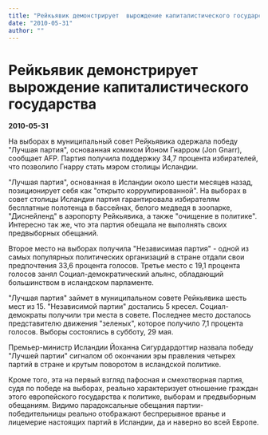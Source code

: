 ```yaml
---
title: "Рейкьявик демонстрирует  вырождение капиталистического государства"
date: "2010-05-31"
author: ""
---
```


# Рейкьявик демонстрирует  вырождение капиталистического государства

**2010-05-31** 

На выборах в муниципальный совет Рейкьявика одержала победу "Лучшая партия", основанная комиком Йоном Гнарром (Jon Gnarr), сообщает AFP. Партия получила поддержку 34,7 процента избирателей, что позволило Гнарру стать мэром столицы Исландии.

"Лучшая партия", основанная в Исландии около шести месяцев назад, позиционирует себя как "открыто коррумпированной". На выборах в совет столицы Исландии партия гарантировала избирателям бесплатные полотенца в бассейнах, белого медведя в зоопарке, "Диснейленд" в аэропорту Рейкьявика, а также "очищение в политике". Интересно так же, что эта партия обещала не выполнять своих предвыборных обещаний.

Второе место на выборах получила "Независимая партия" - одной из самых популярных политических организаций в стране отдали свои предпочтения 33,6 процента голосов. Третье место с 19,1 процента голосов занял Социал-демократический альянс, обладающий большинством в исландском парламенте.

"Лучшая партия" займет в муниципальном совете Рейкьявика шесть мест из 15. "Независимой партии" достались 5 кресел. Социал-демократы получили три места в совете. Последнее место досталось представителю движения "зеленых", которое получило 7,1 процента голосов. Выборы состоялись в субботу, 29 мая.

Премьер-министр Исландии Йоханна Сигурдардоттир назвала победу "Лучшей партии" сигналом об окончании эры правления четырех партий в стране и крутым поворотом в исландской политике.

Кроме того, эта на первый взгляд пафосная и смехотворная партия, судя по победе на выборах, реально характеризует отношение граждан этого европейского государства к политике, выборам и предвыборным обещаниям. Видимо парадоксальные обещания партии-победительницы реально отображают беспрерывное вранье и лицемерие настоящих партий в Исландии, да и наверно во всей Европе.